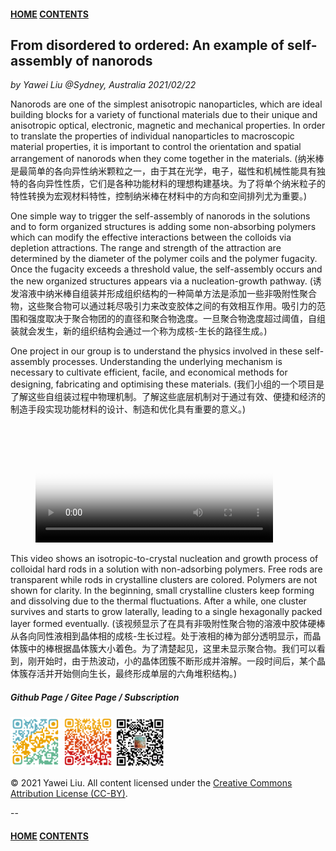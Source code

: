 #### [HOME](../../index.html) [CONTENTS](../index.html)

## From disordered to ordered: An example of self-assembly of nanorods

*by Yawei Liu  @Sydney, Australia 2021/02/22*

Nanorods are one of the simplest anisotropic nanoparticles, which are ideal building blocks for a variety of functional materials due to their unique and anisotropic optical, electronic, magnetic and mechanical properties. In order to translate the properties of individual nanoparticles to macroscopic material properties, it is important to control the orientation and spatial arrangement of nanorods when they come together in the materials. (纳米棒是最简单的各向异性纳米颗粒之一，由于其在光学，电子，磁性和机械性能具有独特的各向异性性质，它们是各种功能材料的理想构建基块。为了将单个纳米粒子的特性转换为宏观材料特性，控制纳米棒在材料中的方向和空间排列尤为重要。)

One simple way to trigger the self-assembly of nanorods in the solutions and to form organized structures is adding some non-absorbing polymers which can modify the effective interactions between the colloids via depletion attractions. The range and strength of the attraction are determined by the diameter of the polymer coils and the polymer fugacity. Once the fugacity exceeds a threshold value, the self-assembly occurs and the new organized structures appears via a nucleation-growth pathway. (诱发溶液中纳米棒自组装并形成组织结构的一种简单方法是添加一些非吸附性聚合物，这些聚合物可以通过耗尽吸引力来改变胶体之间的有效相互作用。吸引力的范围和强度取决于聚合物团的的直径和聚合物逸度。一旦聚合物逸度超过阈值，自组装就会发生，新的组织结构会通过一个称为成核-生长的路径生成。)

One project in our group is to understand the physics involved in these self-assembly processes. Understanding the underlying mechanism is necessary to cultivate efficient, facile, and economical methods for designing, fabricating and optimising these materials. (我们小组的一个项目是了解这些自组装过程中物理机制。了解这些底层机制对于通过有效、便捷和经济的制造手段实现功能材料的设计、制造和优化具有重要的意义。)

<!-- blank line -->
<figure class="video_container">
  <video width="380" controls="true" allowfullscreen="false" poster="images/rod_assembly.jpg">
    <source src="images/rod_assembly.mov" type="video/mp4">
  </video>
</figure>
<!-- blank line -->

This video shows an isotropic-to-crystal nucleation and growth process of colloidal hard rods in a solution with non-adsorbing polymers. Free rods are transparent while rods in crystalline clusters are colored. Polymers are not shown for clarity. In the beginning, small crystalline clusters keep forming and dissolving due to the thermal fluctuations. After a while, one cluster survives and starts to grow laterally, leading to a single hexagonally packed layer formed eventually. (该视频显示了在具有非吸附性聚合物的溶液中胶体硬棒从各向同性液相到晶体相的成核-生长过程。处于液相的棒为部分透明显示，而晶体簇中的棒根据晶体簇大小着色。为了清楚起见，这里未显示聚合物。我们可以看到，刚开始时，由于热波动，小的晶体团簇不断形成并溶解。一段时间后，某个晶体簇存活并开始侧向生长，最终形成单层的六角堆积结构。)


##### Github Page / Gitee Page / Subscription
<img src="images/github_yawei.png" alt="github page" width="80" height="80" />
<img src="images/gitee_yawei.png" alt="gitee page" width="80" height="80" />
<img src="images/wechat.png" alt="wechat" width="80" height="80" />

<footer>
    <script async src="//busuanzi.ibruce.info/busuanzi/2.3/busuanzi.pure.mini.js"></script>
    <span id="busuanzi_container_page_pv" style='display:none'>
      <h6>view <span id="busuanzi_value_page_pv">       </span> times</h6>
    </span>
</footer>

<p>&copy; 2021 Yawei Liu. All content licensed under the <a href="https://creativecommons.org/licenses/by/4.0/legalcode">Creative Commons Attribution License (CC-BY)</a>.</p>

--
#### [HOME](../../index.html) [CONTENTS](../index.html)

